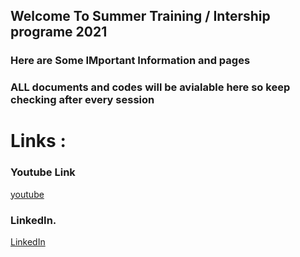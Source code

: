 ## Welcome To Summer Training / Intership  programe 2021 

###  Here are Some IMportant Information and pages 

###  ALL documents and codes will be avialable here so keep checking after every session

# Links :

###  Youtube Link

[youtube](https://www.youtube.com/c/lnbcore)

### LinkedIn. 

[LinkedIn](https://www.linkedin.com/company/learn-and-build)

